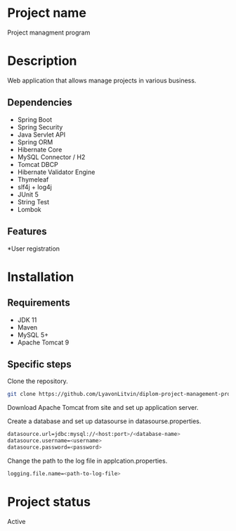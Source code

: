 # Project name

Project managment program

# Description

Web application that allows manage projects in various business.

## Dependencies

* Spring Boot
* Spring Security
* Java Servlet API
* Spring ORM
* Hibernate Core
* MySQL Connector / H2
* Tomcat DBCP
* Hibernate Validator Engine
* Thymeleaf
* slf4j + log4j
* JUnit 5
* String Test
* Lombok

## Features

*User registration

# Installation

## Requirements

* JDK 11
* Maven
* MySQL 5+
* Apache Tomcat 9

## Specific steps
Clone the repository.

```bash
git clone https://github.com/LyavonLitvin/diplom-project-management-program-c51.git
```

Download Apache Tomcat from site and set up application server.

Create a database and set up datasourse in datasourse.properties.


```bash
datasource.url=jdbc:mysql://<host:port>/<database-name>
datasource.username=<username>
datasource.password=<password>
```

Change the path to the log file in applcation.properties.

```bash
logging.file.name=<path-to-log-file>
```

# Project status

Active
